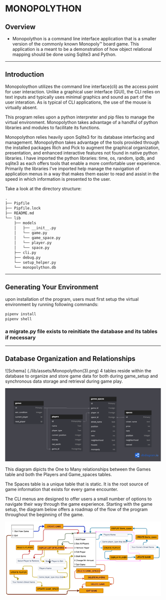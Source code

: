 # MONOPOLYTHON

## Overview

- Monopolython is a command line interface application that is a smaller version of the commonly known Monopoly™ board game. This application is a meant to be a demonstration of how object relational mapping should be done using Sqlite3 and Python.

---

## Introduction

Monopoloython utilizes the command line interface(cli) as the access point for user interaction.  Unlike a graphical user interface (GUI), the CLI relies on text inputs and typically uses minimal graphics and sound as part of the user interation. As is typical of CLI applications, the use of the mouse is virtually absent.

This program relies upon a python interpreter and pip files to manage the virtual environment. Monopolython takes advantage of a handful of python libraries and modules to facilitate its functions. 

Monopolython relies heavily upon Sqlite3 for its database interfacing and management. Monopolython takes advantage of the tools provided through the installed packages Rich and Pick to augment the graphical organization, presentation, and enhanced interactive features not found in native python libraries.  I have imported the python libraries:   time, os, random, ipdb, and sqlite3 as each offers tools that enable a more comfortable user experience. Primarily the libraries I've imported help manage the navigation of application menus in a way that makes them easier to read and assist in the speed in which information is presented to the user.



Take a look at the directory structure:

```console
.
├── Pipfile
├── Pipfile.lock
├── README.md
└── lib
    ├── models
    │   ├── __init__.py
    │   └── game.py
    │   └── game_space.py
    │   └── player.py
    │   └── space.py
    ├── cli.py
    ├── debug.py
    └── setup_helper.py
    └── monopolython.db
```


---

## Generating Your Environment

upon installation of the program, users must first setup the virtual environment by running
following commands:
```console
pipenv install
pipenv shell
```
### a migrate.py file exists to reinitiate the database and its tables if necessary
---

## Database Organization and Relationships

![Schema] (./lib/assets/Monopolython(3).png)
4 tables reside within the database to organize and store game data for both during game_setup
and synchronous data storage and retrieval during game play.

![alt text](<lib/assets/Monopolython (3).png>) 

This diagram dipicts the One to Many relationships between the Games table and both the Players and Game_spaces tables.   

The Spaces table is a unique table that is static. It is the root source of game information that exists for every game encounter.

The CLI menus are designed to offer users a small number of options to navigate their way through the game experience.  Starting with the game setup, the diagram below offers a roadmap of the flow of the program throughout the beginning of the game.

![alt text](lib/assets/gameboard2.jpg)



